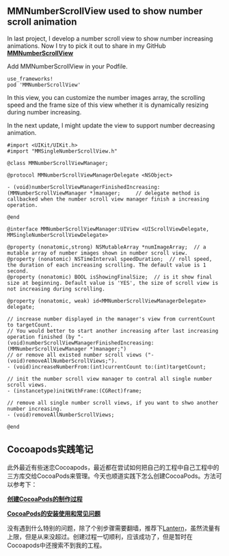 ## MMNumberScrollView used to show number scroll animation
In last project, I develop a number scroll view to show number increasing animations. Now I try to pick it out to share in my GitHub
 **[MMNumberScrollView](https://github.com/michaelin1208/MMNumberScrollView)**	

Add MMNumberScrollView in your Podfile.
```
use_frameworks!
pod 'MMNumberScrollView'
```

In this view, you can customize the number images array, the scrolling speed and the frame size of this view whether it is dynamically resizing during number increasing. 

In the next update, I might update the view to support number decreasing animation.  

```
#import <UIKit/UIKit.h>
#import "MMSingleNumberScrollView.h"

@class MMNumberScrollViewManager;

@protocol MMNumberScrollViewManagerDelegate <NSObject>

- (void)numberScrollViewManagerFinishedIncreasing:(MMNumberScrollViewManager *)manager;     // delegate method is callbacked when the number scroll view manager finish a increasing operation.

@end

@interface MMNumberScrollViewManager:UIView <UIScrollViewDelegate, MMSingleNumberScrollViewDelegate>

@property (nonatomic,strong) NSMutableArray *numImageArray;  // a mutable array of number images shown in number scroll view.
@property (nonatomic) NSTimeInterval speedDuration;  // roll speed, the duration of each increasing scrolling. The default value is 1 second.
@property (nonatomic) BOOL isShowingFinalSize;  // is it show final size at beginning. Default value is 'YES', the size of scroll view is not increasing during scrolling.

@property (nonatomic, weak) id<MMNumberScrollViewManagerDelegate> delegate;

// increase number displayed in the manager's view from currentCount to targetCount.
// You would better to start another increasing after last increasing operation finished (by "- (void)numberScrollViewManagerFinishedIncreasing:(MMNumberScrollViewManager *)manager;")
// or remove all existed number scroll views ("- (void)removeAllNumberScrollViews;").
- (void)increaseNumberFrom:(int)currentCount to:(int)targetCount;

// init the number scroll view manager to contral all single number scroll views.
- (instancetype)initWithFrame:(CGRect)frame;

// remove all single number scroll views, if you want to shwo another number increasing.
- (void)removeAllNumberScrollViews;

@end
```

## Cocoapods实践笔记
此外最近有些迷恋Cocoapods，最近都在尝试如何把自己的工程中自己工程中的三方库交给CocoaPods来管理。今天也顺道实践下怎么创建CocoaPods。方法可以参考下：

**[创建CocoaPods的制作过程](http://www.jianshu.com/p/98407f0c175b)**

**[CocoaPods的安装使用和常见问题](http://www.jianshu.com/p/6e5c0f78200a)**

没有遇到什么特别的问题，除了个别步骤需要翻墙，推荐下[Lantern](https://github.com/getlantern/lantern)，虽然流量有上限，但是从来没超过。创建过程一切顺利，应该成功了，但是暂时在Cocoapods中还搜索不到我的工程。
